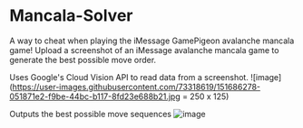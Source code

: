 # Mancala-Solver
A way to cheat when playing the iMessage GamePigeon avalanche mancala game!
Upload a screenshot of an iMessage avalanche mancala game to generate the best possible move order.

Uses Google's Cloud Vision API to read data from a screenshot.
![image](https://user-images.githubusercontent.com/73318619/151686278-051871e2-f9be-44bc-b117-8fd23e688b21.jpg = 250 x 125)

Outputs the best possible move sequences
![image](https://user-images.githubusercontent.com/73318619/151686264-9ed7f586-b083-42b8-bcad-773760abbf95.png)
